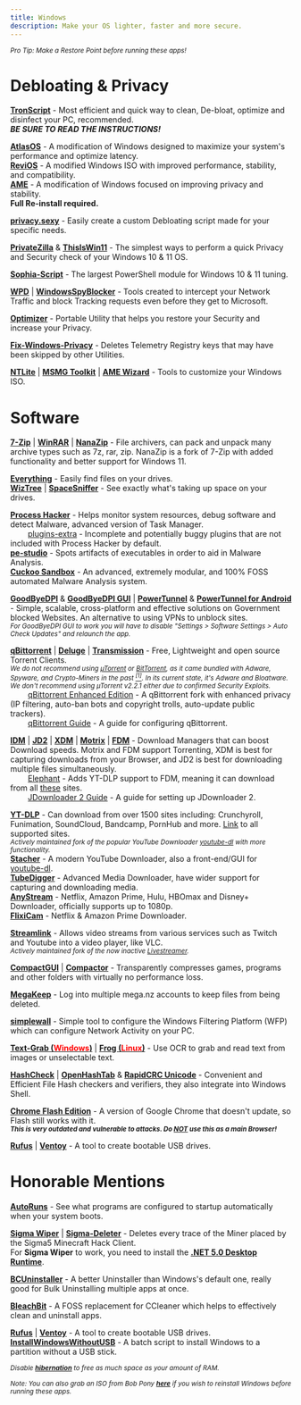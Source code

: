 ```yaml
---
title: Windows
description: Make your OS lighter, faster and more secure.
---
```


<sub>*Pro Tip: Make a Restore Point before running these apps!*</sub>
# Debloating & Privacy
**[TronScript](https://bmrf.org/repos/tron/)** - Most efficient and quick way to clean, De-bloat, optimize and disinfect your PC, recommended.  
**_BE SURE TO READ THE INSTRUCTIONS!_**

**[AtlasOS](https://atlasos.net)** - A modification of Windows designed to maximize your system's performance and optimize latency.  
**[ReviOS](https://revi.cc)** - A modified Windows ISO with improved performance, stability, and compatibility.  
**[AME](https://ameliorated.io)** - A modification of Windows focused on improving privacy and stability.  
**Full Re-install required.**

**[privacy.sexy](https://privacy.sexy/)** - Easily create a custom Debloating script made for your specific needs.

**[PrivateZilla](https://github.com/builtbybel/privatezilla)** & [**ThisIsWin11**](https://github.com/builtbybel/ThisIsWin11) - The simplest ways to perform a quick Privacy and Security check of your Windows 10 & 11 OS.

**[Sophia-Script](https://github.com/farag2/Sophia-Script-for-Windows)** - The largest PowerShell module for Windows 10 & 11 tuning.

**[WPD](https://wpd.app)** | **[WindowsSpyBlocker](https://github.com/crazy-max/WindowsSpyBlocker)** - Tools created to intercept your Network Traffic and block Tracking requests even before they get to Microsoft.

**[Optimizer](https://github.com/hellzerg/optimizer/releases)** - Portable Utility that helps you restore your Security and increase your Privacy.

**[Fix-Windows-Privacy](https://modzero.github.io/fix-windows-privacy/)** - Deletes Telemetry Registry keys that may have been skipped by other Utilities.

**[NTLite](https://www.ntlite.com/)** | **[MSMG Toolkit](https://msmgtoolkit.in/)** | **[AME Wizard](https://ameliorated.io/)** - Tools to customize your Windows ISO.

# Software

[**7-Zip**](https://7-zip.org/) | [**WinRAR**](https://www.win-rar.com/) | [**NanaZip**](https://github.com/M2Team/NanaZip) - File archivers, can pack and unpack many archive types such as 7z, rar, zip. NanaZip is a fork of 7-Zip with added functionality and better support for Windows 11.

[**Everything**](https://www.voidtools.com/) - Easily find files on your drives.  
[**WizTree**](https://www.diskanalyzer.com/) | [**SpaceSniffer**](http://www.uderzo.it/main_products/space_sniffer/) - See exactly what's taking up space on your drives. 

[**Process Hacker**](https://processhacker.sourceforge.io/) - Helps monitor system resources, debug software and detect Malware, advanced version of Task Manager.  
&nbsp;&nbsp;&nbsp;&nbsp;&nbsp;&nbsp;&nbsp;&nbsp;[plugins-extra](https://github.com/processhacker/plugins-extra) - Incomplete and potentially buggy plugins that are not included with Process Hacker by default.    
[**pe-studio**](https://www.winitor.com/) - Spots artifacts of executables in order to aid in Malware Analysis.  
[**Cuckoo Sandbox**](https://cuckoosandbox.org/) - An advanced, extremely modular, and 100% FOSS automated Malware Analysis system.

**[GoodByeDPI](https://github.com/ValdikSS/GoodbyeDPI)** & **[GoodByeDPI GUI](https://github.com/mguludag/GUI-for-GoodbyeDPI)** | **[PowerTunnel](https://github.com/krlvm/PowerTunnel)** & **[PowerTunnel for Android](https://github.com/krlvm/PowerTunnel-Android)** - Simple, scalable, cross-platform and effective solutions on Government blocked Websites. An alternative to using VPNs to unblock sites.  
*<small>For GoodByeDPI GUI to work you will have to disable "Settings > Software Settings > Auto Check Updates" and relaunch the app.</small>*

[**qBittorrent**](https://www.qbittorrent.org) | [**Deluge**](https://www.deluge-torrent.org) | [**Transmission**](https://transmissionbt.com/) - Free, Lightweight and open source Torrent Clients.  
*<small>We do not recommend using [µTorrent](https://www.utorrent.com) or [BitTorrent](https://www.bittorrent.com/), as it came bundled with Adware, Spyware, and Crypto-Miners in the past [<sup>[1]</sup>](https://www.trustedreviews.com/news/utorrent-silently-installing-bundled-bitcoin-mining-software-2931825). In its current state, it's Adware and Bloatware. We don't recommend using µTorrent v2.2.1 either due to confirmed Security Exploits.</small>*  
&nbsp;&nbsp;&nbsp;&nbsp;&nbsp;&nbsp;&nbsp;&nbsp;[qBittorrent Enhanced Edition](https://github.com/c0re100/qBittorrent-Enhanced-Edition/blob/-/README.md) - A qBittorrent fork with enhanced privacy (IP filtering, auto-ban bots and copyright trolls, auto-update public trackers).  
&nbsp;&nbsp;&nbsp;&nbsp;&nbsp;&nbsp;&nbsp;&nbsp;[qBittorrent Guide](https://gitlab.com/ZediAlreadyTaken/guides/-/blob/main/qbittorrent.md) - A guide for configuring qBittorrent.  

[**IDM**](https://www.internetdownloadmanager.com/) | [**JD2**](https://jdownloader.org/jdownloader2) | [**XDM**](https://xtremedownloadmanager.com/) | [**Motrix**](https://motrix.app/) | [**FDM**](https://www.freedownloadmanager.org/) - Download Managers that can boost Download speeds. Motrix and FDM support Torrenting, XDM is best for capturing downloads from your Browser, and JD2 is best for downloading multiple files simultaneously.  
&nbsp;&nbsp;&nbsp;&nbsp;&nbsp;&nbsp;&nbsp;&nbsp;[Elephant](https://github.com/meowcateatrat/elephant) - Adds YT-DLP support to FDM, meaning it can download from all [these](https://github.com/yt-dlp/yt-dlp/blob/master/supportedsites.md) sites.  
&nbsp;&nbsp;&nbsp;&nbsp;&nbsp;&nbsp;&nbsp;&nbsp;[JDownloader 2 Guide](https://gitlab.com/ZediAlreadyTaken/guides/-/blob/main/jdownloader2.md) - A guide for setting up JDownloader 2.

[**YT-DLP**](https://github.com/yt-dlp/yt-dlp) - Can download from over 1500 sites including: Crunchyroll, Funimation, SoundCloud, Bandcamp, PornHub and more. [Link](https://github.com/yt-dlp/yt-dlp/blob/master/supportedsites.md) to all supported sites.  
*<small>Actively maintained fork of the popular YouTube Downloader [youtube-dl](https://ytdl-org.github.io/youtube-dl/) with more functionality.</small>*  
[**Stacher**](https://stacher.io/) - A modern YouTube Downloader, also a front-end/GUI for [youtube-dl](https://ytdl-org.github.io/youtube-dl/).  
[**TubeDigger**](https://www.tubedigger.com/index.html) - Advanced Media Downloader, have wider support for capturing and downloading media.  
[**AnyStream**](https://www.redfox.bz/anystream.html) - Netflix, Amazon Prime, Hulu, HBOmax and Disney+ Downloader, officially supports up to 1080p.   
[**FlixiCam**](https://www.flixicam.com/) - Netflix & Amazon Prime Downloader. 

[**Streamlink**](https://streamlink.github.io/) - Allows video streams from various services such as Twitch and Youtube into a video player, like VLC.  
*<small>Actively maintained fork of the now inactive [Livestreamer](https://livestreamer.io/).</small>*

[**CompactGUI**](https://github.com/ImminentFate/CompactGUI) | [**Compactor**](https://github.com/Freaky/Compactor) - Transparently compresses games, programs and other folders with virtually no performance loss. 

[**MegaKeep**](https://github.com/xCryptic/MegaKeep) - Log into multiple mega.nz accounts to keep files from being deleted.

[**simplewall**](https://www.henrypp.org/product/simplewall) - Simple tool to configure the Windows Filtering Platform (WFP) which can configure Network Activity on your PC.

[**Text-Grab (<span style="color:red">Windows</span>)**](https://github.com/TheJoeFin/Text-Grab) | [**Frog (<span style="color:red">Linux</span>)**](https://getfrog.app/) - Use OCR to grab and read text from images or unselectable text. 

[**HashCheck**](https://github.com/idrassi/HashCheck) | [**OpenHashTab**](https://github.com/namazso/OpenHashTab) & [**RapidCRC Unicode**](https://www.ov2.eu/programs/rapidcrc-unicode) - Convenient and Efficient File Hash checkers and verifiers, they also integrate into Windows Shell.

[**Chrome Flash Edition**](https://github.com/chromeflashdevs/Chrome-Flash-Edition/releases) - A version of Google Chrome that doesn't update, so Flash still works with it.  
*<small><b>This is very outdated and vulnerable to attacks. Do <u>NOT</u> use this as a main Browser!</b></small>*

[**Rufus**](https://rufus.ie/) | [**Ventoy**](https://www.ventoy.net/) - A tool to create bootable USB drives.
 
# Honorable Mentions 

[**AutoRuns**](https://docs.microsoft.com/en-us/sysinternals/downloads/autoruns) - See what programs are configured to startup automatically when your system boots.   

[**Sigma Wiper**](https://github.com/owersite/sigma-wiper) | [**Sigma-Deleter**](https://github.com/XatzClient/Sigma-Deleter) - Deletes every trace of the Miner placed by the Sigma5 Minecraft Hack Client.  
For **Sigma Wiper** to work, you need to install the [**.NET 5.0 Desktop Runtime**](https://dotnet.microsoft.com/download/dotnet/thank-you/runtime-desktop-5.0.11-windows-x64-installer).

[**BCUninstaller**](https://www.bcuninstaller.com/) - A better Uninstaller than Windows's default one, really good for Bulk Uninstalling multiple apps at once.

[**BleachBit**](https://github.com/bleachbit/bleachbit) - A FOSS replacement for CCleaner which helps to effectively clean and uninstall apps.

[**Rufus**](https://rufus.ie/) | [**Ventoy**](https://www.ventoy.net/) - A tool to create bootable USB drives.  
[**InstallWindowsWithoutUSB**](https://github.com/iidanL/InstallWindowsWithoutUSB) - A batch script to install Windows to a partition without a USB stick.

<sub>*Disable [**hibernation**](https://docs.microsoft.com/en-us/troubleshoot/windows-client/deployment/disable-and-re-enable-hibernation) to free as much space as your amount of RAM.*</sub>

<sub>*Note: You can also grab an ISO from Bob Pony [**here**](https://bobpony.com/downloads/) if you wish to reinstall Windows before running these apps.*</sub>
